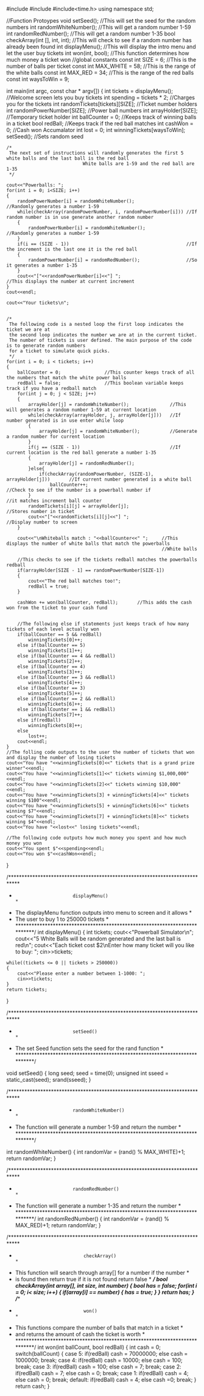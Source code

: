 #include<iostream>
#include<cstdlib>
#include<time.h>
using namespace std;

//Function Protoypes
void setSeed();                         //This will set the seed for the random numbers
int randomWhiteNumber();                //This will get a random number 1-59
int randomRedNumber();                  //This will get a random number 1-35
bool checkArray(int [], int, int);      //This will check to see if a random number has already been found
int displayMenu();                      //This will display the intro menu and let the user buy tickets
int won(int, bool);                     //This function determines how much money a ticket won
//global constants
const int SIZE = 6;                     //This is the number of balls per ticket
const int MAX_WHITE = 58;               //This is the range of the white balls
const int MAX_RED = 34;                 //This is the range of the red balls
const int waysToWin = 9;

int main(int argc, const char * argv[])
{
    int tickets = displayMenu();        //Welcome screen lets you buy tickets
    int spending = tickets * 2;         //Charges you for the tickets
    int randomTickets[tickets][SIZE];   //Ticket number holders
    int randomPowerNumber[SIZE];        //Power ball numbers
    int arrayHolder[SIZE];              //Temporary ticket holder
    int ballCounter = 0;                //Keeps track of winning balls in a ticket
    bool redBall;                       //Keeps track if the red ball matches
    int cashWon = 0;                    //Cash won Accumalator
    int lost = 0;
    int winningTickets[waysToWin];
    setSeed();                          //Sets random seed
    
    /*
     The next set of instructions will randomly generates the first 5 white balls and the last ball is the red ball
                                White balls are 1-59 and the red ball are 1-35
     */
    
    cout<<"Powerballs: ";
    for(int i = 0; i<SIZE; i++)
    {
        randomPowerNumber[i] = randomWhiteNumber();                   //Randomly generates a number 1-59
        while(checkArray(randomPowerNumber, i, randomPowerNumber[i])) //If random number is in use generate another random number
        {
            randomPowerNumber[i] = randomWhiteNumber();               //Randomly generates a number 1-59
        }
        if(i == (SIZE - 1))                                           //If the increment is the last one it is the red ball
        {
            randomPowerNumber[i] = randomRedNumber();                 //So it generates a number 1-35
        }
        cout<<"["<<randomPowerNumber[i]<<"] ";                        //This displays the number at current increment
    }
    cout<<endl;
    
    cout<<"Your tickets\n";
    
    
    /*
     The following code is a nested loop the first loop indicates the ticket we are at
     the second loop indicates the number we are at in the current ticket.
     The number of tickets is user defined. The main purpose of the code is to generate random numbers
     for a ticket to simulate quick picks.
     */
    for(int i = 0; i < tickets; i++)
    {
        ballCounter = 0;                //This counter keeps track of all the numbers that match the white power balls
        redBall = false;                //This boolean variable keeps track if you have a redball match
        for(int j = 0; j < SIZE; j++)
        {
            arrayHolder[j] = randomWhiteNumber();               //This will generates a random number 1-59 at current location
            while(checkArray(arrayHolder, j, arrayHolder[j]))   //If number generated is in use enter while loop
            {
                arrayHolder[j] = randomWhiteNumber();           //Generate a random number for current location
            }
            if(j == (SIZE - 1))                                 //If current location is the red ball generate a number 1-35
            {
                arrayHolder[j] = randomRedNumber();
            }else{
                if(checkArray(randomPowerNumber, (SIZE-1), arrayHolder[j]))       //If current number generated is a white ball
                    ballCounter++;                                         //Check to see if the number is a powerball number if
            }                                                              //it matches increment ball counter
            randomTickets[i][j] = arrayHolder[j];                          //Stores number in ticket
            cout<<"["<<randomTickets[i][j]<<"] ";                          //Display number to screen
        }
        
        cout<<"\nWhiteballs match : "<<ballCounter<<" ";     //This displays the number of white balls that match the powerballs
                                                             //White balls
        
        //This checks to see if the tickets redball matches the powerballs redball
        if(arrayHolder[SIZE - 1] == randomPowerNumber[SIZE-1])
        {
            cout<<"The red ball matches too!";
            redBall = true;
        }
        
        cashWon += won(ballCounter, redBall);       //This adds the cash won from the ticket to your cash fund
        
        
        //The following else if statements just keeps track of how many tickets of each level actually won
        if(ballCounter == 5 && redBall)
            winningTickets[0]++;
        else if(ballCounter == 5)
            winningTickets[1]++;
        else if(ballCounter == 4 && redBall)
            winningTickets[2]++;
        else if(ballCounter == 4)
            winningTickets[3]++;
        else if(ballCounter == 3 && redBall)
            winningTickets[4]++;
        else if(ballCounter == 3)
            winningTickets[5]++;
        else if(ballCounter == 2 && redBall)
            winningTickets[6]++;
        else if(ballCounter == 1 && redBall)
            winningTickets[7]++;
        else if(redBall)
            winningTickets[8]++;
        else
            lost++;
        cout<<endl;
    }
    //The folling code outputs to the user the number of tickets that won and display the number of losing tickets
    cout<<"You have "<<winningTickets[0]<<" tickets that is a grand prize winner"<<endl;
    cout<<"You have "<<winningTickets[1]<<" tickets winning $1,000,000"<<endl;
    cout<<"You have "<<winningTickets[2]<<" tickets winning $10,000"<<endl;
    cout<<"You have "<<winningTickets[3] + winningTickets[4]<<" tickets winning $100"<<endl;
    cout<<"You have "<<winningTickets[5] + winningTickets[6]<<" tickets winning $7"<<endl;
    cout<<"You have "<<winningTickets[7] + winningTickets[8]<<" tickets winning $4"<<endl;
    cout<<"You have "<<lost<<" losing tickets"<<endl;
    
    //The following code outputs how much money you spent and how much money you won
    cout<<"You spent $"<<spending<<endl;
    cout<<"You won $"<<cashWon<<endl;
}

/****************************************************************************
 *                          displayMenu()                                   *
 *    The displayMenu function outputs intro menu to screen and it allows   *
 *    The user to buy 1 to 250000 tickets                                   *
 ***************************************************************************/
int displayMenu()
{
    int tickets;
    cout<<"Powerball Simulator\n";
    cout<<"5 White Balls will be random generated and the last ball is red\n";
    cout<<"Each ticket cost $2\nEnter how many ticket will you like to buy: ";
    cin>>tickets;
    
    while((tickets <= 0 || tickets > 250000))
    {
        cout<<"Please enter a number between 1-1000: ";
        cin>>tickets;
    }
    return tickets;
}

/****************************************************************************
 *                          setSeed()                                       *
 *    The set Seed function sets the seed for the rand function             *
 ***************************************************************************/

void setSeed()
{
    long seed;
    seed = time(0);
    unsigned int sseed = static_cast<unsigned int>(seed);
    srand(sseed);
}

/****************************************************************************
 *                          randomWhiteNumber()                             *
 *    The function will generate a number 1-59 and return the number        *
 ***************************************************************************/

int randomWhiteNumber()
{
    int randomVar = (rand() % MAX_WHITE)+1;
    return randomVar;
}

/****************************************************************************
 *                          randomRedNumber()                               *
 *    The function will generate a number 1-35 and return the number        *
 ***************************************************************************/
int randomRedNumber()
{
    int randomVar = (rand() % MAX_RED)+1;
    return randomVar;
}

/****************************************************************************
 *                              checkArray()                                *
 *    This function will search through array[] for a number if  the number *
 *    is found then return true if it is not found return false             *
 ***************************************************************************/
bool checkArray(int array[], int size, int number)
{
    bool has = false;
    for(int i = 0; i< size; i++)
    {
        if(array[i] == number)
        {
            has = true;
        }
    }
    return has;
}
/****************************************************************************
 *                              won()                                       *
 *    This functions compare the number of balls that match in a ticket     *
 *    and returns the amount of cash the ticket is worth                    *
 ***************************************************************************/
int won(int ballCount, bool redBall)
{
    int cash = 0;
    switch(ballCount)
    {
        case 5:
            if(redBall)
                cash = 70000000;
            else
                cash = 1000000;
            break;
        case 4:
            if(redBall)
                cash = 10000;
            else
                cash = 100;
            break;
        case 3:
            if(redBall)
                cash = 100;
            else
                cash = 7;
            break;
        case 2:
            if(redBall)
                cash = 7;
            else
                cash = 0;
            break;
        case 1:
            if(redBall)
                cash = 4;
            else
                cash = 0;
            break;
        default:
            if(redBall)
                cash = 4;
            else
                cash =0;
            break;
    }
    return cash;
}
